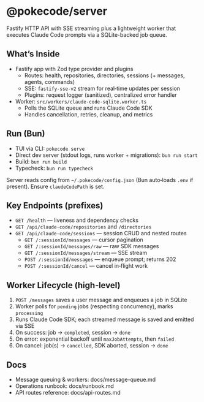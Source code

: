 # @pokecode/server

Fastify HTTP API with SSE streaming plus a lightweight worker that executes Claude Code prompts via a SQLite-backed job queue.

## What’s Inside

- Fastify app with Zod type provider and plugins
  - Routes: health, repositories, directories, sessions (+ messages, agents, commands)
  - SSE: `fastify-sse-v2` stream for real‑time updates per session
  - Plugins: request logger (sanitized), centralized error handler
- Worker: `src/workers/claude-code-sqlite.worker.ts`
  - Polls the SQLite queue and runs Claude Code SDK
  - Handles cancellation, retries, cleanup, and metrics

## Run (Bun)

- TUI via CLI: `pokecode serve`
- Direct dev server (stdout logs, runs worker + migrations): `bun run start`
- Build: `bun run build`
- Typecheck: `bun run typecheck`

Server reads config from `~/.pokecode/config.json` (Bun auto‑loads `.env` if present). Ensure `claudeCodePath` is set.

## Key Endpoints (prefixes)

- `GET /health` — liveness and dependency checks
- `GET /api/claude-code/repositories` and `/directories`
- `GET /api/claude-code/sessions` — session CRUD and nested routes
  - `GET /:sessionId/messages` — cursor pagination
  - `GET /:sessionId/messages/raw` — raw SDK messages
  - `GET /:sessionId/messages/stream` — SSE stream
  - `POST /:sessionId/messages` — enqueue prompt; returns 202
  - `POST /:sessionId/cancel` — cancel in‑flight work

## Worker Lifecycle (high‑level)

1) `POST /messages` saves a user message and enqueues a job in SQLite
2) Worker polls for `pending` jobs (respecting concurrency), marks `processing`
3) Runs Claude Code SDK; each streamed message is saved and emitted via SSE
4) On success: job → `completed`, session → `done`
5) On error: exponential backoff until `maxJobAttempts`, then `failed`
6) On cancel: job(s) → `cancelled`, SDK aborted, session → `done`

## Docs

- Message queuing & workers: docs/message-queue.md
- Operations runbook: docs/runbook.md
- API routes reference: docs/api-routes.md
